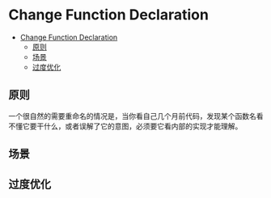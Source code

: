# Change Function Declaration


<!-- TOC -->

- [Change Function Declaration](#change-function-declaration)
    - [原则](#原则)
    - [场景](#场景)
    - [过度优化](#过度优化)

<!-- /TOC -->


## 原则
一个很自然的需要重命名的情况是，当你看自己几个月前代码，发现某个函数名看不懂它要干什么，或者误解了它的意图，必须要它看内部的实现才能理解。


## 场景


## 过度优化